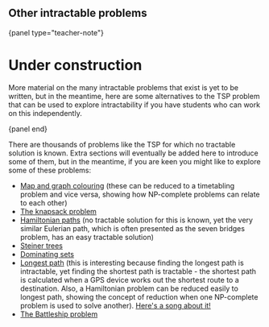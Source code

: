 ## Other intractable problems

{panel type="teacher-note"}

# Under construction

More material on the many intractable problems that exist is yet to be written, but in the meantime, here are some alternatives to the TSP problem that can be used to explore intractability if you have students who can work on this independently.

{panel end}

There are thousands of problems like the TSP for which no tractable solution is known.
Extra sections will eventually be added here to introduce some of them, but in the meantime, if you are keen you might like to explore some of these problems:

- [Map and graph colouring](http://csunplugged.org/graph-colouring) (these can be reduced to a timetabling problem and vice versa, showing how NP-complete problems can relate to each other)
- [The knapsack problem](https://en.wikipedia.org/wiki/Knapsack_problem)
- [Hamiltonian paths](https://en.wikipedia.org/wiki/Hamiltonian_path) (no tractable solution for this is known, yet the very similar Eulerian path, which is often presented as the seven bridges problem, has an easy tractable solution)
- [Steiner trees](http://www.csunplugged.org/steiner-trees)
- [Dominating sets](http://www.csunplugged.org/dominating-sets)
- [Longest path](https://en.wikipedia.org/wiki/Longest_path) (this is interesting because finding the longest path is intractable, yet finding the shortest path is tractable - the shortest path is calculated when a GPS device works out the shortest route to a destination.
  Also, a Hamiltonian problem can be reduced easily to longest path, showing the concept of reduction when one NP-complete problem is used to solve another).
  [Here's a song about it!](https://www.youtube.com/watch?feature=player_embedded&v=a3ww0gwEszo)
- [The Battleship problem](https://en.wikipedia.org/wiki/Battleship_(puzzle))
